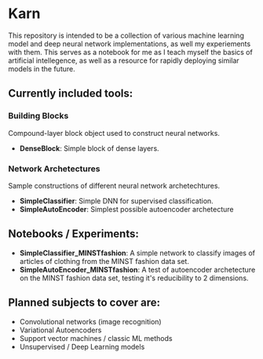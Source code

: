 # Karn

This repository is intended to be a collection of various machine learning model and deep neural network implementations, as well my experiements with them. This serves as a notebook for me as I teach myself the basics of artificial intellegence, as well as a resource for rapidly deploying similar models in the future.


## Currently included tools:
### Building Blocks
Compound-layer block object used to construct neural networks.
- **DenseBlock**: Simple block of dense layers.
### Network Archetectures
Sample constructions of different neural network archetechtures.
- **SimpleClassifier**: Simple DNN for supervised classification.
- **SimpleAutoEncoder**: Simplest possible autoencoder archetecture

## Notebooks / Experiments:
- **SimpleClassifier_MINSTfashion**: A simple network to classify images of articles of clothing from the MINST fashion data set.
- **SimpleAutoEncoder_MINSTfashion**: A test of autoencoder archetecture on the MINST fashion data set, testing it's reducibility to 2 dimensions.

## Planned subjects to cover are:
- Convolutional networks (image recognition)
- Variational Autoencoders
- Support vector machines / classic ML methods
- Unsupervised / Deep Learning models
